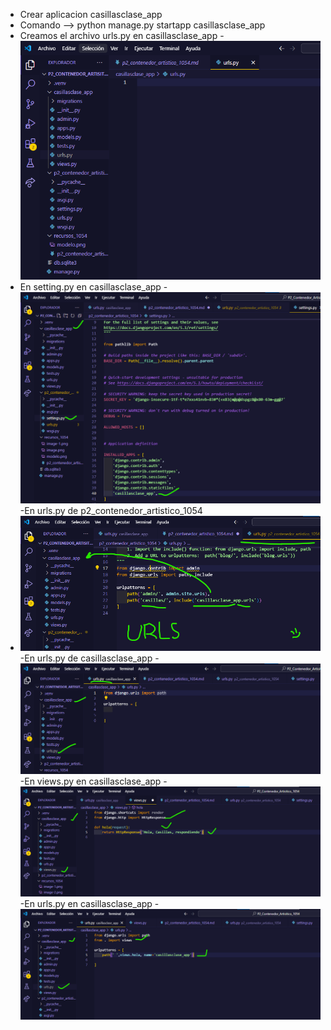 - Crear aplicacion casillasclase_app
- Comando --> python manage.py startapp casillasclase_app
- Creamos el archivo urls.py en casillasclase_app
-![alt text](image.png)
- En setting.py en casillasclase_app
-![alt text](image-2.png)
-En urls.py de p2_contenedor_artistico_1054
- ![alt text](image-3.png)
-En urls.py de casillasclase_app
-![alt text](image-4.png)
-En views.py en casillasclase_app
-![alt text](image-5.png)
-En urls.py en casillasclase_app
-![alt text](image-6.png)
